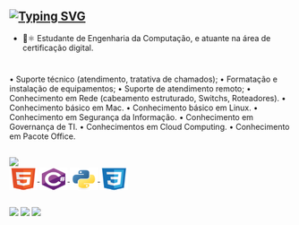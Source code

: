 ## [![Typing SVG](https://readme-typing-svg.herokuapp.com/?color=00bfbf&size=35&center=true&vCenter=true&width=1000&lines=Olá,+Meu+Nome+é+Leonardo+Horikoshi;Tenho+27+anos;Sou+de+SãoPaulo,+SP;Estudo+Engenharia+da+Computação;Sou+formado+em+BTI+na+UNIVESP;SEJA+BEM+VINDO!+:%29)](https://git.io/typing-svg)

- 🧬⚛️ Estudante de Engenharia da Computação, e atuante na área de certificação digital.
#

• Suporte técnico (atendimento, tratativa de chamados);
• Formatação e instalação de equipamentos;
• Suporte de atendimento remoto;
• Conhecimento em Rede (cabeamento estruturado, Switchs, Roteadores).
• Conhecimento básico em Mac.
• Conhecimento básico em Linux.
• Conhecimento em Segurança da Informação.
• Conhecimento em Governança de TI.
• Conhecimentos em Cloud Computing.
• Conhecimento em Pacote Office.

##

<div align="left">
  <a href="https://github.com/leohorikoshi">
  <img height="150em" src="https://github-readme-stats.vercel.app/api?username=leohorikoshi&show_icons=true&theme=dark&include_all_commits=true&count_private=true"/>
</div>

<div>
  <img align="center" alt="HTML" height="40" width="50" src="https://raw.githubusercontent.com/devicons/devicon/master/icons/html5/html5-original.svg">
    <img align="center" alt="Csharp" height="40" width="50" src="https://raw.githubusercontent.com/devicons/devicon/master/icons/csharp/csharp-original.svg">
     <img align="center" alt="Python" height="40" width="50" src="https://raw.githubusercontent.com/devicons/devicon/master/icons/python/python-original.svg">
      <img align="center" alt="CSS" height="40" width="50" src="https://raw.githubusercontent.com/devicons/devicon/master/icons/css3/css3-original.svg">
</div>

##

<div> 
  <a href="https://instagram.com/horikoshi_leo" target="_blank"><img src="https://img.shields.io/badge/-Instagram-%23E4405F?style=for-the-badge&logo=instagram&logoColor=white" target="_blank"></a> 
  <a href = "mailto:leohorikoshi@gmail.com"><img src="https://img.shields.io/badge/-Gmail-%23333?style=for-the-badge&logo=gmail&logoColor=white" target="_blank"></a>
  <a href="https://www.linkedin.com/in/leonardo-horikoshi-146233116/" target="_blank"><img src="https://img.shields.io/badge/-LinkedIn-%230077B5?style=for-the-badge&logo=linkedin&logoColor=white" target="_blank"></a>
  
  
</div>

<!---

--->
